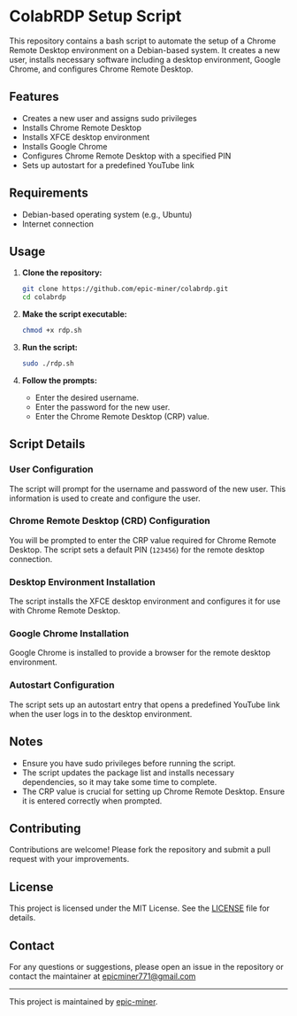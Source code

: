 # ColabRDP Setup Script

This repository contains a bash script to automate the setup of a Chrome Remote Desktop environment on a Debian-based system. It creates a new user, installs necessary software including a desktop environment, Google Chrome, and configures Chrome Remote Desktop.

## Features
- Creates a new user and assigns sudo privileges
- Installs Chrome Remote Desktop
- Installs XFCE desktop environment
- Installs Google Chrome
- Configures Chrome Remote Desktop with a specified PIN
- Sets up autostart for a predefined YouTube link

## Requirements
- Debian-based operating system (e.g., Ubuntu)
- Internet connection

## Usage

1. **Clone the repository:**
    ```bash
    git clone https://github.com/epic-miner/colabrdp.git
    cd colabrdp
    ```

2. **Make the script executable:**
    ```bash
    chmod +x rdp.sh
    ```

3. **Run the script:**
    ```bash
    sudo ./rdp.sh
    ```

4. **Follow the prompts:**
    - Enter the desired username.
    - Enter the password for the new user.
    - Enter the Chrome Remote Desktop (CRP) value.

## Script Details

### User Configuration
The script will prompt for the username and password of the new user. This information is used to create and configure the user.

### Chrome Remote Desktop (CRD) Configuration
You will be prompted to enter the CRP value required for Chrome Remote Desktop. The script sets a default PIN (`123456`) for the remote desktop connection.

### Desktop Environment Installation
The script installs the XFCE desktop environment and configures it for use with Chrome Remote Desktop.

### Google Chrome Installation
Google Chrome is installed to provide a browser for the remote desktop environment.

### Autostart Configuration
The script sets up an autostart entry that opens a predefined YouTube link when the user logs in to the desktop environment.

## Notes
- Ensure you have sudo privileges before running the script.
- The script updates the package list and installs necessary dependencies, so it may take some time to complete.
- The CRP value is crucial for setting up Chrome Remote Desktop. Ensure it is entered correctly when prompted.

## Contributing
Contributions are welcome! Please fork the repository and submit a pull request with your improvements.

## License
This project is licensed under the MIT License. See the [LICENSE](LICENSE) file for details.

## Contact
For any questions or suggestions, please open an issue in the repository or contact the maintainer at epicminer771@gmail.com

---

This project is maintained by [epic-miner](https://github.com/epic-miner).
